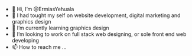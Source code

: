 - 👋 Hi, I’m @ErmiasYehuala
- 👀 I had tought my self on website development, digital marketing and graphics design
- 🌱 I’m currently learning graphics design
- 💞️ I’m looking to work on full stack web designing, or sole front end web developing
- 📫 How to reach me ...

<!---
ErmiasYehuala/ErmiasYehuala is a ✨ special ✨ repository because its `README.md` (this file) appears on your GitHub profile.
You can click the Preview link to take a look at your changes.
--->
